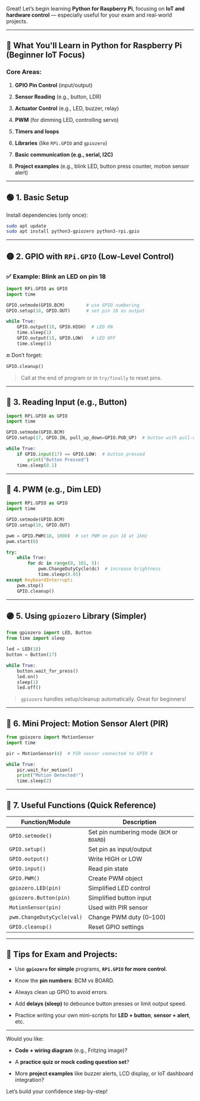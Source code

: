 Great! Let’s begin learning **Python for Raspberry Pi**, focusing on **IoT and hardware control** — especially useful for your exam and real-world projects.

---

## 🧠 What You'll Learn in Python for Raspberry Pi (Beginner IoT Focus)

### Core Areas:

1. **GPIO Pin Control** (input/output)
    
2. **Sensor Reading** (e.g., button, LDR)
    
3. **Actuator Control** (e.g., LED, buzzer, relay)
    
4. **PWM** (for dimming LED, controlling servo)
    
5. **Timers and loops**
    
6. **Libraries** (like `RPi.GPIO` and `gpiozero`)
    
7. **Basic communication (e.g., serial, I2C)**
    
8. **Project examples** (e.g., blink LED, button press counter, motion sensor alert)
    

---

## 🟢 1. **Basic Setup**

Install dependencies (only once):

```bash
sudo apt update
sudo apt install python3-gpiozero python3-rpi.gpio
```

---

## 🟡 2. **GPIO with `RPi.GPIO` (Low-Level Control)**

### ✅ Example: Blink an LED on pin 18

```python
import RPi.GPIO as GPIO
import time

GPIO.setmode(GPIO.BCM)        # use GPIO numbering
GPIO.setup(18, GPIO.OUT)      # set pin 18 as output

while True:
    GPIO.output(18, GPIO.HIGH)  # LED ON
    time.sleep(1)
    GPIO.output(18, GPIO.LOW)   # LED OFF
    time.sleep(1)
```

🔚 Don’t forget:

```python
GPIO.cleanup()
```

> Call at the end of program or in `try/finally` to reset pins.

---

## 🔵 3. **Reading Input (e.g., Button)**

```python
import RPi.GPIO as GPIO
import time

GPIO.setmode(GPIO.BCM)
GPIO.setup(17, GPIO.IN, pull_up_down=GPIO.PUD_UP)  # button with pull-up resistor

while True:
    if GPIO.input(17) == GPIO.LOW:  # button pressed
        print("Button Pressed")
    time.sleep(0.1)
```

---

## 🔴 4. **PWM (e.g., Dim LED)**

```python
import RPi.GPIO as GPIO
import time

GPIO.setmode(GPIO.BCM)
GPIO.setup(18, GPIO.OUT)

pwm = GPIO.PWM(18, 1000)  # set PWM on pin 18 at 1kHz
pwm.start(0)

try:
    while True:
        for dc in range(0, 101, 5):
            pwm.ChangeDutyCycle(dc)  # increase brightness
            time.sleep(0.05)
except KeyboardInterrupt:
    pwm.stop()
    GPIO.cleanup()
```

---

## 🟣 5. **Using `gpiozero` Library (Simpler)**

```python
from gpiozero import LED, Button
from time import sleep

led = LED(18)
button = Button(17)

while True:
    button.wait_for_press()
    led.on()
    sleep(1)
    led.off()
```

> `gpiozero` handles setup/cleanup automatically. Great for beginners!

---

## 🧪 6. **Mini Project: Motion Sensor Alert (PIR)**

```python
from gpiozero import MotionSensor
import time

pir = MotionSensor(4)  # PIR sensor connected to GPIO 4

while True:
    pir.wait_for_motion()
    print("Motion Detected!")
    time.sleep(2)
```

---

## 🧰 7. **Useful Functions (Quick Reference)**

|Function/Module|Description|
|---|---|
|`GPIO.setmode()`|Set pin numbering mode (`BCM` or `BOARD`)|
|`GPIO.setup()`|Set pin as input/output|
|`GPIO.output()`|Write HIGH or LOW|
|`GPIO.input()`|Read pin state|
|`GPIO.PWM()`|Create PWM object|
|`gpiozero.LED(pin)`|Simplified LED control|
|`gpiozero.Button(pin)`|Simplified button input|
|`MotionSensor(pin)`|Used with PIR sensor|
|`pwm.ChangeDutyCycle(val)`|Change PWM duty (0–100)|
|`GPIO.cleanup()`|Reset GPIO settings|

---

## 🧠 Tips for Exam and Projects:

- Use **`gpiozero` for simple** programs, **`RPi.GPIO` for more control**.
    
- Know the **pin numbers**: BCM vs BOARD.
    
- Always clean up GPIO to avoid errors.
    
- Add **delays (sleep)** to debounce button presses or limit output speed.
    
- Practice writing your own mini-scripts for **LED + button**, **sensor + alert**, etc.
    

---

Would you like:

- **Code + wiring diagram** (e.g., Fritzing image)?
    
- A **practice quiz or mock coding question set**?
    
- More **project examples** like buzzer alerts, LCD display, or IoT dashboard integration?
    

Let’s build your confidence step-by-step!